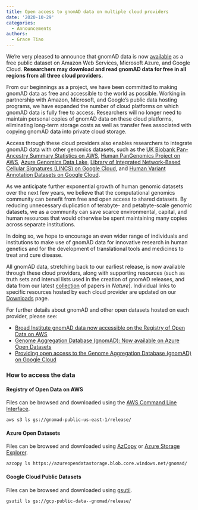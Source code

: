 ```yaml
---
title: Open access to gnomAD data on multiple cloud providers
date: '2020-10-29'
categories:
  - Announcements
authors:
  - Grace Tiao
---
```

We’re very pleased to announce that gnomAD data is now [available](https://gnomad.broadinstitute.org/downloads) as a free public dataset on Amazon Web Services, Microsoft Azure, and Google Cloud. **Researchers may download and read gnomAD data for free in all regions from all three cloud providers.**

From our beginnings as a project, we have been committed to making gnomAD data as free and accessible to the world as possible. Working in partnership with Amazon, Microsoft, and Google’s public data hosting programs, we have expanded the number of cloud platforms on which gnomAD data is fully free to access. Researchers will no longer need to maintain personal copies of gnomAD data on these cloud platforms, eliminating long-term storage costs as well as transfer fees associated with copying gnomAD data into private cloud storage.

Access through these cloud providers also enables researchers to integrate gnomAD data with other genomics datasets, such as the [UK Biobank Pan-Ancestry Summary Statistics on AWS](https://registry.opendata.aws/broad-pan-ukb/), [Human PanGenomics Project on AWS](https://registry.opendata.aws/hpgp-data/), [Azure Genomics Data Lake](https://azure.microsoft.com/en-us/services/open-datasets/catalog/genomics-data-lake/), [Library of Integrated Network-Based Cellular Signatures (LINCS) on Google Cloud](https://console.cloud.google.com/marketplace/product/umiami-lincs/umiami-lincs?filter=solution-type:dataset&filter=category:genomics&id=2000bf1c-07e6-496e-896e-df1f4d47ee63), and [Human Variant Annotation Datasets on Google Cloud](https://console.cloud.google.com/marketplace/product/bigquery-public-data/human-variant-annotation-public?filter=solution-type:dataset&filter=category:genomics&id=9e418c65-7c29-471f-8539-9557e96f807c).

As we anticipate further exponential growth of human genomic datasets over the next few years, we believe that the computational genomics community can benefit from free and open access to shared datasets. By reducing unnecessary duplication of terabyte- and petabyte-scale genomic datasets, we as a community can save scarce environmental, capital, and human resources that would otherwise be spent maintaining many copies across separate institutions.

In doing so, we hope to encourage an even wider range of individuals and institutions to make use of gnomAD data for innovative research in human genetics and for the development of translational tools and medicines to treat and cure disease.

All gnomAD data, stretching back to our earliest release, is now available through these cloud providers, along with supporting resources (such as truth sets and interval lists used in the creation of gnomAD releases, and data from our latest [collection](https://www.nature.com/immersive/d42859-020-00002-x/index.html) of papers in *Nature*). Individual links to specific resources hosted by each cloud provider are updated on our [Downloads](https://gnomad.broadinstitute.org/downloads) page.

For further details about gnomAD and other open datasets hosted on each provider, please see:

* [Broad Institute gnomAD data now accessible on the Registry of Open Data on AWS](https://aws.amazon.com/blogs/industries/broad-institute-gnomad-data-now-accessible-on-the-registry-of-open-data-on-aws/)
* [Genome Aggregation Database (gnomAD): Now available on Azure Open Datasets](https://techcommunity.microsoft.com/t5/healthcare-and-life-sciences/genome-aggregation-database-gnomad-now-available-on-azure-open/ba-p/1824798)
* [Providing open access to the Genome Aggregation Database (gnomAD) on Google Cloud](https://cloud.google.com/blog/topics/healthcare-life-sciences/google-cloud-providing-free-access-to-genome-aggregation-database)

### **How to access the data**

#### Registry of Open Data on AWS

Files can be browsed and downloaded using the [AWS Command Line Interface](https://docs.aws.amazon.com/cli/).

`aws s3 ls gs://gnomad-public-us-east-1/release/`

#### Azure Open Datasets

Files can be browsed and downloaded using [AzCopy](https://docs.microsoft.com/en-us/azure/storage/common/storage-use-azcopy-v10) or [Azure Storage Explorer](https://azure.microsoft.com/en-us/features/storage-explorer/).

`azcopy ls https://azureopendatastorage.blob.core.windows.net/gnomad/`

#### Google Cloud Public Datasets

Files can be browsed and downloaded using [gsutil](https://cloud.google.com/storage/docs/gsutil).

`gsutil ls gs://gcp-public-data--gnomad/release/`